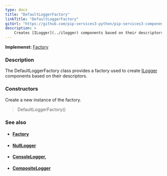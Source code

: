 ```yaml
---
type: docs
title: "DefaultLoggerFactory"
linkTitle: "DefaultLoggerFactory"
gitUrl: "https://github.com/pip-services3-python/pip-services3-components-python"
description: >
    Creates [ILogger](../ilogger) components based on their descriptors.
---
```


**Implemenst:** [Factory](../../build/factory)

### Description

The DefaultLoggerFactory class provides a factory used to create [ILogger](../ilogger) components based on  their descriptors.


### Constructors
Create a new instance of the factory.

> DefaultLoggerFactory()


### See also
- #### [Factory](../../build/factory)
- #### [NullLogger](../null_logger)
- #### [ConsoleLogger](../console_logger),
- #### [CompositeLogger](../composite_logger)
